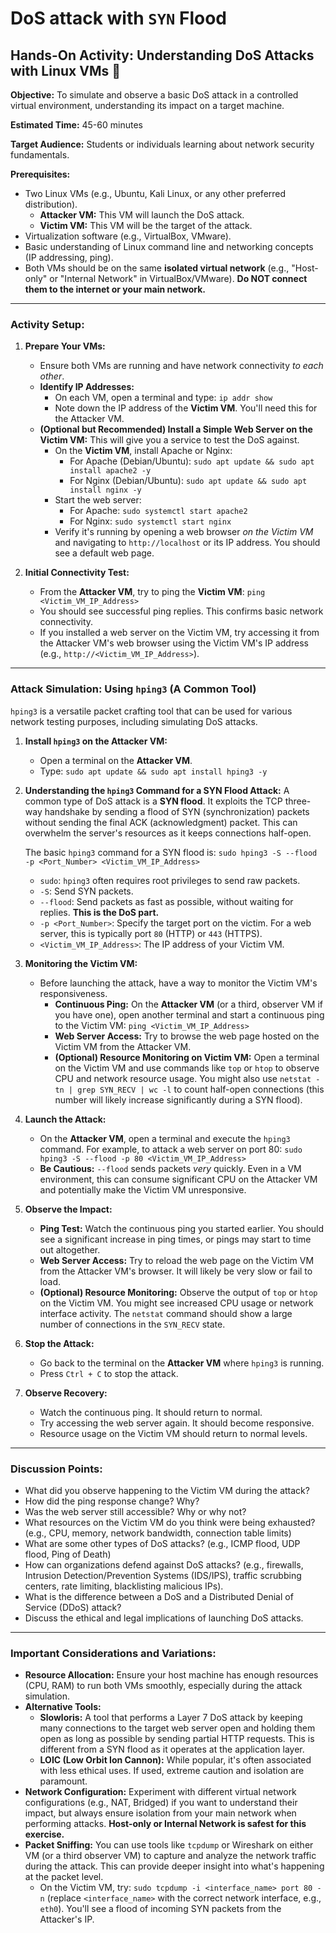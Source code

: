 # DoS attack with `SYN` Flood

## Hands-On Activity: Understanding DoS Attacks with Linux VMs 🧪

**Objective:** To simulate and observe a basic DoS attack in a controlled virtual environment, understanding its impact on a target machine.

**Estimated Time:** 45-60 minutes

**Target Audience:** Students or individuals learning about network security fundamentals.

**Prerequisites:**

* Two Linux VMs (e.g., Ubuntu, Kali Linux, or any other preferred distribution).
    * **Attacker VM:** This VM will launch the DoS attack.
    * **Victim VM:** This VM will be the target of the attack.
* Virtualization software (e.g., VirtualBox, VMware).
* Basic understanding of Linux command line and networking concepts (IP addressing, ping).
* Both VMs should be on the same **isolated virtual network** (e.g., "Host-only" or "Internal Network" in VirtualBox/VMware). **Do NOT connect them to the internet or your main network.**

---

### Activity Setup:

1.  **Prepare Your VMs:**
    * Ensure both VMs are running and have network connectivity *to each other*.
    * **Identify IP Addresses:**
        * On each VM, open a terminal and type: `ip addr show`
        * Note down the IP address of the **Victim VM**. You'll need this for the Attacker VM.
    * **(Optional but Recommended) Install a Simple Web Server on the Victim VM:** This will give you a service to test the DoS against.
        * On the **Victim VM**, install Apache or Nginx:
            * For Apache (Debian/Ubuntu): `sudo apt update && sudo apt install apache2 -y`
            * For Nginx (Debian/Ubuntu): `sudo apt update && sudo apt install nginx -y`
        * Start the web server:
            * For Apache: `sudo systemctl start apache2`
            * For Nginx: `sudo systemctl start nginx`
        * Verify it's running by opening a web browser *on the Victim VM* and navigating to `http://localhost` or its IP address. You should see a default web page.

2.  **Initial Connectivity Test:**
    * From the **Attacker VM**, try to ping the **Victim VM**:
        `ping <Victim_VM_IP_Address>`
    * You should see successful ping replies. This confirms basic network connectivity.
    * If you installed a web server on the Victim VM, try accessing it from the Attacker VM's web browser using the Victim VM's IP address (e.g., `http://<Victim_VM_IP_Address>`).

---

### Attack Simulation: Using `hping3` (A Common Tool)

`hping3` is a versatile packet crafting tool that can be used for various network testing purposes, including simulating DoS attacks.

1.  **Install `hping3` on the Attacker VM:**
    * Open a terminal on the **Attacker VM**.
    * Type: `sudo apt update && sudo apt install hping3 -y`

2.  **Understanding the `hping3` Command for a SYN Flood Attack:**
    A common type of DoS attack is a **SYN flood**. It exploits the TCP three-way handshake by sending a flood of SYN (synchronization) packets without sending the final ACK (acknowledgment) packet. This can overwhelm the server's resources as it keeps connections half-open.

    The basic `hping3` command for a SYN flood is:
    `sudo hping3 -S --flood -p <Port_Number> <Victim_VM_IP_Address>`

    * `sudo`: `hping3` often requires root privileges to send raw packets.
    * `-S`: Send SYN packets.
    * `--flood`: Send packets as fast as possible, without waiting for replies. **This is the DoS part.**
    * `-p <Port_Number>`: Specify the target port on the victim. For a web server, this is typically port `80` (HTTP) or `443` (HTTPS).
    * `<Victim_VM_IP_Address>`: The IP address of your Victim VM.

3.  **Monitoring the Victim VM:**
    * Before launching the attack, have a way to monitor the Victim VM's responsiveness.
        * **Continuous Ping:** On the **Attacker VM** (or a third, observer VM if you have one), open another terminal and start a continuous ping to the Victim VM:
            `ping <Victim_VM_IP_Address>`
        * **Web Server Access:** Try to browse the web page hosted on the Victim VM from the Attacker VM.
        * **(Optional) Resource Monitoring on Victim VM:** Open a terminal on the Victim VM and use commands like `top` or `htop` to observe CPU and network resource usage. You might also use `netstat -tn | grep SYN_RECV | wc -l` to count half-open connections (this number will likely increase significantly during a SYN flood).

4.  **Launch the Attack:**
    * On the **Attacker VM**, open a terminal and execute the `hping3` command. For example, to attack a web server on port 80:
        `sudo hping3 -S --flood -p 80 <Victim_VM_IP_Address>`
    * **Be Cautious:** `--flood` sends packets *very* quickly. Even in a VM environment, this can consume significant CPU on the Attacker VM and potentially make the Victim VM unresponsive.

5.  **Observe the Impact:**
    * **Ping Test:** Watch the continuous ping you started earlier. You should see a significant increase in ping times, or pings may start to time out altogether.
    * **Web Server Access:** Try to reload the web page on the Victim VM from the Attacker VM's browser. It will likely be very slow or fail to load.
    * **(Optional) Resource Monitoring:** Observe the output of `top` or `htop` on the Victim VM. You might see increased CPU usage or network interface activity. The `netstat` command should show a large number of connections in the `SYN_RECV` state.

6.  **Stop the Attack:**
    * Go back to the terminal on the **Attacker VM** where `hping3` is running.
    * Press `Ctrl + C` to stop the attack.

7.  **Observe Recovery:**
    * Watch the continuous ping. It should return to normal.
    * Try accessing the web server again. It should become responsive.
    * Resource usage on the Victim VM should return to normal levels.

---

### Discussion Points:

* What did you observe happening to the Victim VM during the attack?
* How did the ping response change? Why?
* Was the web server still accessible? Why or why not?
* What resources on the Victim VM do you think were being exhausted? (e.g., CPU, memory, network bandwidth, connection table limits)
* What are some other types of DoS attacks? (e.g., ICMP flood, UDP flood, Ping of Death)
* How can organizations defend against DoS attacks? (e.g., firewalls, Intrusion Detection/Prevention Systems (IDS/IPS), traffic scrubbing centers, rate limiting, blacklisting malicious IPs).
* What is the difference between a DoS and a Distributed Denial of Service (DDoS) attack?
* Discuss the ethical and legal implications of launching DoS attacks.

---

### Important Considerations and Variations:

* **Resource Allocation:** Ensure your host machine has enough resources (CPU, RAM) to run both VMs smoothly, especially during the attack simulation.
* **Alternative Tools:**
    * **Slowloris:** A tool that performs a Layer 7 DoS attack by keeping many connections to the target web server open and holding them open as long as possible by sending partial HTTP requests. This is different from a SYN flood as it operates at the application layer.
    * **LOIC (Low Orbit Ion Cannon):** While popular, it's often associated with less ethical uses. If used, extreme caution and isolation are paramount.
* **Network Configuration:** Experiment with different virtual network configurations (e.g., NAT, Bridged) if you want to understand their impact, but always ensure isolation from your main network when performing attacks. **Host-only or Internal Network is safest for this exercise.**
* **Packet Sniffing:** You can use tools like `tcpdump` or Wireshark on either VM (or a third observer VM) to capture and analyze the network traffic during the attack. This can provide deeper insight into what's happening at the packet level.
    * On the Victim VM, try: `sudo tcpdump -i <interface_name> port 80 -n` (replace `<interface_name>` with the correct network interface, e.g., `eth0`). You'll see a flood of incoming SYN packets from the Attacker's IP.
